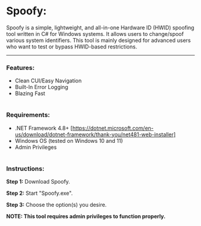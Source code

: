 # Spoofy:
Spoofy is a simple, lightweight, and all-in-one Hardware ID (HWID) spoofing tool written in C# for Windows systems. It allows users to change/spoof various system identifiers. This tool is mainly designed for advanced users who want to test or bypass HWID-based restrictions.

---

### Features:
- Clean CUI/Easy Navigation
- Built-In Error Logging
- Blazing Fast

#

### Requirements:
- .NET Framework 4.8+ [https://dotnet.microsoft.com/en-us/download/dotnet-framework/thank-you/net481-web-installer]
- Windows OS (tested on Windows 10 and 11)
- Admin Privileges

#

### Instructions:
**Step 1:** Download Spoofy.

**Step 2:** Start "Spoofy.exe".

**Step 3:** Choose the option(s) you desire.

**NOTE: This tool requires admin privileges to function properly.**
